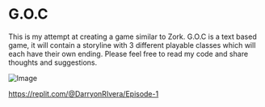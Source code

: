 # G.O.C
This is my attempt at creating a game similar to Zork.  G.O.C is a text based game, it will contain a storyline with 3 different playable classes which will each have their own ending.  Please feel free to read my code and share thoughts and suggestions.


![Image](https://user-images.githubusercontent.com/129786272/230249246-6029a01c-13a3-48ed-bacf-251c5acebc49.png)

https://replit.com/@DarryonRIvera/Episode-1
